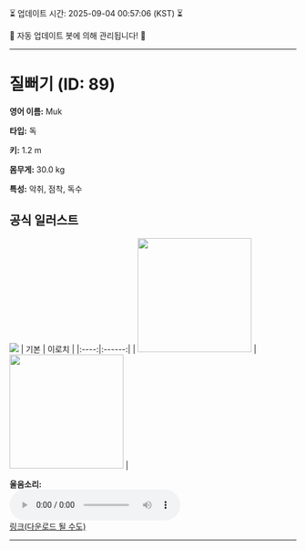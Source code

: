 
⏳ 업데이트 시간: 2025-09-04 00:57:06 (KST) ⏳

🤖 자동 업데이트 봇에 의해 관리됩니다! 🤖

---

# 질뻐기 (ID: 89)
**영어 이름:** Muk

**타입:** 독

**키:** 1.2 m

**몸무게:** 30.0 kg

**특성:** 악취, 점착, 독수

## 공식 일러스트
![](https://raw.githubusercontent.com/PokeAPI/sprites/master/sprites/pokemon/other/official-artwork/89.png)
| 기본 | 이로치 |
|:----:|:------:|
| <img src="http://play.pokemonshowdown.com/sprites/ani/muk.gif" width="200"> | <img src="http://play.pokemonshowdown.com/sprites/ani-shiny/muk.gif" width="200"> |

**울음소리:**<br><audio controls src="https://raw.githubusercontent.com/PokeAPI/cries/main/cries/pokemon/latest/89.ogg"></audio><br> [링크(다운로드 될 수도)](https://raw.githubusercontent.com/PokeAPI/cries/main/cries/pokemon/latest/89.ogg)


---
